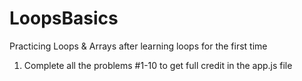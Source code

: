 # LoopsBasics
Practicing Loops &amp; Arrays after learning loops for the first time

1. Complete all the problems #1-10 to get full credit in the app.js file
